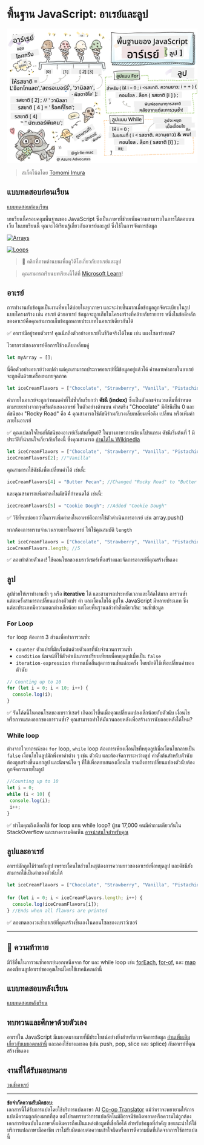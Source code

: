 <!--
CO_OP_TRANSLATOR_METADATA:
{
  "original_hash": "3f7f87871312cf6cc12662da7d973182",
  "translation_date": "2025-08-26T21:46:01+00:00",
  "source_file": "2-js-basics/4-arrays-loops/README.md",
  "language_code": "th"
}
-->
# พื้นฐาน JavaScript: อาเรย์และลูป

![JavaScript Basics - Arrays](../../../../translated_images/webdev101-js-arrays.439d7528b8a294558d0e4302e448d193f8ad7495cc407539cc81f1afe904b470.th.png)  
> สเก็ตโน้ตโดย [Tomomi Imura](https://twitter.com/girlie_mac)

## แบบทดสอบก่อนเรียน
[แบบทดสอบก่อนเรียน](https://ff-quizzes.netlify.app/web/quiz/13)

บทเรียนนี้ครอบคลุมพื้นฐานของ JavaScript ซึ่งเป็นภาษาที่ช่วยเพิ่มความสามารถในการโต้ตอบบนเว็บ ในบทเรียนนี้ คุณจะได้เรียนรู้เกี่ยวกับอาเรย์และลูป ซึ่งใช้ในการจัดการข้อมูล

[![Arrays](https://img.youtube.com/vi/1U4qTyq02Xw/0.jpg)](https://youtube.com/watch?v=1U4qTyq02Xw "Arrays")

[![Loops](https://img.youtube.com/vi/Eeh7pxtTZ3k/0.jpg)](https://www.youtube.com/watch?v=Eeh7pxtTZ3k "Loops")

> 🎥 คลิกที่ภาพด้านบนเพื่อดูวิดีโอเกี่ยวกับอาเรย์และลูป

> คุณสามารถเรียนบทเรียนนี้ได้ที่ [Microsoft Learn](https://docs.microsoft.com/learn/modules/web-development-101-arrays/?WT.mc_id=academic-77807-sagibbon)!

## อาเรย์

การทำงานกับข้อมูลเป็นงานที่พบได้บ่อยในทุกภาษา และจะง่ายขึ้นมากเมื่อข้อมูลถูกจัดระเบียบในรูปแบบโครงสร้าง เช่น อาเรย์ ด้วยอาเรย์ ข้อมูลจะถูกเก็บในโครงสร้างที่คล้ายกับรายการ หนึ่งในข้อดีหลักของอาเรย์คือคุณสามารถเก็บข้อมูลหลายประเภทในอาเรย์เดียวกันได้

✅ อาเรย์มีอยู่รอบตัวเรา! คุณนึกถึงตัวอย่างอาเรย์ในชีวิตจริงได้ไหม เช่น แผงโซลาร์เซลล์?

ไวยากรณ์ของอาเรย์คือการใช้วงเล็บเหลี่ยมคู่

```javascript
let myArray = [];
```

นี่คือตัวอย่างอาเรย์ว่างเปล่า แต่คุณสามารถประกาศอาเรย์ที่มีข้อมูลอยู่แล้วได้ ค่าหลายค่าภายในอาเรย์จะถูกคั่นด้วยเครื่องหมายจุลภาค

```javascript
let iceCreamFlavors = ["Chocolate", "Strawberry", "Vanilla", "Pistachio", "Rocky Road"];
```

ค่าภายในอาเรย์จะถูกกำหนดค่าที่ไม่ซ้ำกันเรียกว่า **ดัชนี (index)** ซึ่งเป็นตัวเลขจำนวนเต็มที่กำหนดตามระยะห่างจากจุดเริ่มต้นของอาเรย์ ในตัวอย่างด้านบน ค่าสตริง "Chocolate" มีดัชนีเป็น 0 และดัชนีของ "Rocky Road" คือ 4 คุณสามารถใช้ดัชนีร่วมกับวงเล็บเหลี่ยมเพื่อดึง เปลี่ยน หรือเพิ่มค่าภายในอาเรย์

✅ คุณแปลกใจไหมที่ดัชนีของอาเรย์เริ่มต้นที่ศูนย์? ในบางภาษาการเขียนโปรแกรม ดัชนีเริ่มต้นที่ 1 มีประวัติที่น่าสนใจเกี่ยวกับเรื่องนี้ ซึ่งคุณสามารถ [อ่านได้ใน Wikipedia](https://en.wikipedia.org/wiki/Zero-based_numbering)

```javascript
let iceCreamFlavors = ["Chocolate", "Strawberry", "Vanilla", "Pistachio", "Rocky Road"];
iceCreamFlavors[2]; //"Vanilla"
```

คุณสามารถใช้ดัชนีเพื่อเปลี่ยนค่าได้ เช่นนี้:

```javascript
iceCreamFlavors[4] = "Butter Pecan"; //Changed "Rocky Road" to "Butter Pecan"
```

และคุณสามารถเพิ่มค่าลงในดัชนีที่กำหนดได้ เช่นนี้:

```javascript
iceCreamFlavors[5] = "Cookie Dough"; //Added "Cookie Dough"
```

✅ วิธีที่พบบ่อยกว่าในการเพิ่มค่าลงในอาเรย์คือการใช้ตัวดำเนินการอาเรย์ เช่น array.push()

หากต้องการทราบจำนวนรายการในอาเรย์ ให้ใช้คุณสมบัติ `length`

```javascript
let iceCreamFlavors = ["Chocolate", "Strawberry", "Vanilla", "Pistachio", "Rocky Road"];
iceCreamFlavors.length; //5
```

✅ ลองทำด้วยตัวเอง! ใช้คอนโซลของเบราว์เซอร์เพื่อสร้างและจัดการอาเรย์ที่คุณสร้างขึ้นเอง

## ลูป

ลูปช่วยให้เราทำงานซ้ำ ๆ หรือ **iterative** ได้ และสามารถประหยัดเวลาและโค้ดได้มาก การวนซ้ำแต่ละครั้งสามารถเปลี่ยนแปลงตัวแปร ค่า และเงื่อนไขได้ ลูปใน JavaScript มีหลายประเภท ซึ่งแต่ละประเภทมีความแตกต่างเล็กน้อย แต่โดยพื้นฐานแล้วทำสิ่งเดียวกัน: วนซ้ำข้อมูล

### For Loop

`for` loop ต้องการ 3 ส่วนเพื่อทำการวนซ้ำ:
- `counter` ตัวแปรที่มักเริ่มต้นด้วยตัวเลขที่นับจำนวนการวนซ้ำ
- `condition` นิพจน์ที่ใช้ตัวดำเนินการเปรียบเทียบเพื่อหยุดลูปเมื่อเป็น `false`
- `iteration-expression` ทำงานเมื่อสิ้นสุดการวนซ้ำแต่ละครั้ง โดยปกติใช้เพื่อเปลี่ยนค่าของตัวนับ

```javascript
// Counting up to 10
for (let i = 0; i < 10; i++) {
  console.log(i);
}
```

✅ รันโค้ดนี้ในคอนโซลของเบราว์เซอร์ เกิดอะไรขึ้นเมื่อคุณเปลี่ยนแปลงเล็กน้อยกับตัวนับ เงื่อนไข หรือการแสดงออกของการวนซ้ำ? คุณสามารถทำให้มันวนถอยหลังเพื่อสร้างการนับถอยหลังได้ไหม?

### While loop

ต่างจากไวยากรณ์ของ `for` loop, `while` loop ต้องการเพียงเงื่อนไขที่หยุดลูปเมื่อเงื่อนไขกลายเป็น `false` เงื่อนไขในลูปมักพึ่งพาค่าต่าง ๆ เช่น ตัวนับ และต้องจัดการระหว่างลูป ค่าตั้งต้นสำหรับตัวนับต้องถูกสร้างขึ้นนอกลูป และนิพจน์ใด ๆ ที่ใช้เพื่อตอบสนองเงื่อนไข รวมถึงการเปลี่ยนแปลงตัวนับต้องถูกจัดการภายในลูป

```javascript
//Counting up to 10
let i = 0;
while (i < 10) {
 console.log(i);
 i++;
}
```

✅ ทำไมคุณถึงเลือกใช้ for loop แทน while loop? ผู้ชม 17,000 คนมีคำถามเดียวกันใน StackOverflow และบางความคิดเห็น [อาจน่าสนใจสำหรับคุณ](https://stackoverflow.com/questions/39969145/while-loops-vs-for-loops-in-javascript)

## ลูปและอาเรย์

อาเรย์มักถูกใช้ร่วมกับลูป เพราะเงื่อนไขส่วนใหญ่ต้องการความยาวของอาเรย์เพื่อหยุดลูป และดัชนียังสามารถใช้เป็นค่าของตัวนับได้

```javascript
let iceCreamFlavors = ["Chocolate", "Strawberry", "Vanilla", "Pistachio", "Rocky Road"];

for (let i = 0; i < iceCreamFlavors.length; i++) {
  console.log(iceCreamFlavors[i]);
} //Ends when all flavors are printed
```

✅ ลองทดลองวนซ้ำอาเรย์ที่คุณสร้างขึ้นเองในคอนโซลของเบราว์เซอร์

---

## 🚀 ความท้าทาย

มีวิธีอื่นในการวนซ้ำอาเรย์นอกเหนือจาก for และ while loop เช่น [forEach](https://developer.mozilla.org/docs/Web/JavaScript/Reference/Global_Objects/Array/forEach), [for-of](https://developer.mozilla.org/docs/Web/JavaScript/Reference/Statements/for...of), และ [map](https://developer.mozilla.org/docs/Web/JavaScript/Reference/Global_Objects/Array/map) ลองเขียนลูปอาเรย์ของคุณใหม่โดยใช้เทคนิคเหล่านี้

## แบบทดสอบหลังเรียน
[แบบทดสอบหลังเรียน](https://ff-quizzes.netlify.app/web/quiz/14)

## ทบทวนและศึกษาด้วยตัวเอง

อาเรย์ใน JavaScript มีเมธอดมากมายที่มีประโยชน์อย่างยิ่งสำหรับการจัดการข้อมูล [อ่านเพิ่มเติมเกี่ยวกับเมธอดเหล่านี้](https://developer.mozilla.org/docs/Web/JavaScript/Reference/Global_Objects/Array) และลองใช้บางเมธอด (เช่น push, pop, slice และ splice) กับอาเรย์ที่คุณสร้างขึ้นเอง

## งานที่ได้รับมอบหมาย

[วนซ้ำอาเรย์](assignment.md)

---

**ข้อจำกัดความรับผิดชอบ**:  
เอกสารนี้ได้รับการแปลโดยใช้บริการแปลภาษา AI [Co-op Translator](https://github.com/Azure/co-op-translator) แม้ว่าเราจะพยายามให้การแปลมีความถูกต้องมากที่สุด แต่โปรดทราบว่าการแปลอัตโนมัติอาจมีข้อผิดพลาดหรือความไม่ถูกต้อง เอกสารต้นฉบับในภาษาดั้งเดิมควรถือเป็นแหล่งข้อมูลที่เชื่อถือได้ สำหรับข้อมูลที่สำคัญ ขอแนะนำให้ใช้บริการแปลภาษามืออาชีพ เราไม่รับผิดชอบต่อความเข้าใจผิดหรือการตีความผิดที่เกิดจากการใช้การแปลนี้